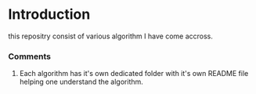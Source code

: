 
# Introduction

this repositry consist of various algorithm I have come accross.

### Comments

1. Each algorithm has it's own dedicated folder with it's own README file helping one understand the algorithm.